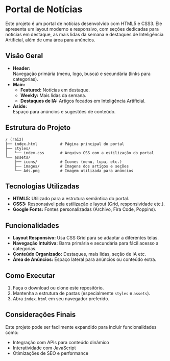 # Portal de Notícias

Este projeto é um portal de notícias desenvolvido com HTML5 e CSS3. Ele apresenta um layout moderno e responsivo, com seções dedicadas para notícias em destaque, as mais lidas da semana e destaques de Inteligência Artificial, além de uma área para anúncios.

## Visão Geral

- **Header:**  
  Navegação primária (menu, logo, busca) e secundária (links para categorias).
- **Main:**  
  - **Featured:** Notícias em destaque.  
  - **Weekly:** Mais lidas da semana.  
  - **Destaques de IA:** Artigos focados em Inteligência Artificial.  
- **Aside:**  
  Espaço para anúncios e sugestões de conteúdo.

## Estrutura do Projeto

```plaintext
/ (raiz)
├── index.html          # Página principal do portal
├── styles/
│   └── index.css       # Arquivo CSS com a estilização do portal
└── assets/
    ├── icons/          # Ícones (menu, lupa, etc.)
    ├── images/         # Imagens dos artigos e seções
    └── Ads.png         # Imagem utilizada para anúncios
```

## Tecnologias Utilizadas

- **HTML5:** Utilizado para a estrutura semântica do portal.  
- **CSS3:** Responsável pela estilização e layout (Grid, responsividade etc.).  
- **Google Fonts:** Fontes personalizadas (Archivo, Fira Code, Poppins).

## Funcionalidades

- **Layout Responsivo:** Usa CSS Grid para se adaptar a diferentes telas.
- **Navegação Intuitiva:** Barra primária e secundária para fácil acesso a categorias.
- **Conteúdo Organizado:** Destaques, mais lidas, seção de IA etc.
- **Área de Anúncios:** Espaço lateral para anúncios ou conteúdo extra.

## Como Executar

1. Faça o download ou clone este repositório.
2. Mantenha a estrutura de pastas (especialmente `styles` e `assets`).
3. Abra `index.html` em seu navegador preferido.

## Considerações Finais

Este projeto pode ser facilmente expandido para incluir funcionalidades como:
- Integração com APIs para conteúdo dinâmico
- Interatividade com JavaScript
- Otimizações de SEO e performance
